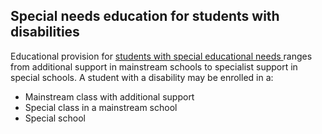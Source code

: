 ##  Special needs education for students with disabilities

Educational provision for [ students with special educational needs
](/en/education/special-education-needs/special-education/) ranges from
additional support in mainstream schools to specialist support in special
schools. A student with a disability may be enrolled in a:

  * Mainstream class with additional support 
  * Special class in a mainstream school 
  * Special school 
